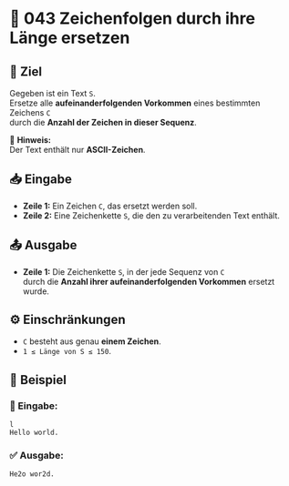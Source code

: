 # 🔄 043 Zeichenfolgen durch ihre Länge ersetzen

## 🎯 Ziel
Gegeben ist ein Text `S`.  
Ersetze alle **aufeinanderfolgenden Vorkommen** eines bestimmten Zeichens `C`  
durch die **Anzahl der Zeichen in dieser Sequenz**.

📝 **Hinweis:**  
Der Text enthält nur **ASCII-Zeichen**.

## 📥 Eingabe
- **Zeile 1:** Ein Zeichen `C`, das ersetzt werden soll.
- **Zeile 2:** Eine Zeichenkette `S`, die den zu verarbeitenden Text enthält.

## 📤 Ausgabe
- **Zeile 1:** Die Zeichenkette `S`, in der jede Sequenz von `C`  
  durch die **Anzahl ihrer aufeinanderfolgenden Vorkommen** ersetzt wurde.

## ⚙️ Einschränkungen
- `C` besteht aus genau **einem Zeichen**.
- `1 ≤ Länge von S ≤ 150`.

## 📌 Beispiel

### 📝 Eingabe:
```
l
Hello world.
```

### ✅ Ausgabe:
```
He2o wor2d.
```
